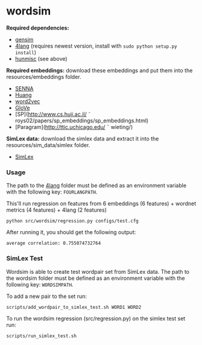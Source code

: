# wordsim

**Required dependencies:**
* [gensim](https://radimrehurek.com/gensim/)
* [4lang](https://github.com/kornai/4lang/tree/recski_thesis) (requires newest version, install with `sudo python setup.py install`)
* [hunmisc](https://github.com/zseder/hunmisc) (see above)

**Required embeddings:**
download these embeddings and put them into the resources/embeddings folder. 
* [SENNA](http://ronan.collobert.com/senna/)
* [Huang](http://www.socher.org)
* [word2vec](https://code.google.com/archive/p/word2vec/)
* [GloVe](https://commoncrawl.org/)
* [SP](http://www.cs.huji.ac.il/ ˜ roys02/papers/sp_embeddings/sp_embeddings.html)
* [Paragram](http://ttic.uchicago.edu/ ˜ wieting/)
 
**SimLex data:**
download the simlex data and extract it into the resources/sim_data/simlex folder.
* [SimLex](http://www.cl.cam.ac.uk/~fh295/SimLex-999.zip)

### Usage
The path to the [4lang](https://github.com/kornai/4lang/tree/master) folder must be defined as an environment variable with the following key: `FOURLANGPATH`.

This'll run regression on features from 6 embeddings (6 features) + wordnet metrics (4 features) + 4lang (2 features)

`python src/wordsim/regression.py configs/test.cfg`

After running it, you should get the following output:

`average correlation: 0.755074732764`

### SimLex Test

Wordsim is able to create test wordpair set from SimLex data. 
The path to the wordsim folder must be defined as an environment variable with the following key: `WORDSIMPATH`.

To add a new pair to the set run:

`scripts/add_wordpair_to_simlex_test.sh WORD1 WORD2`

To run the wordsim regression (src/regression.py) on the simlex test set run:

`scripts/run_simlex_test.sh`
